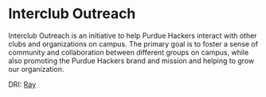 # Interclub Outreach

Interclub Outreach is an initiative to help Purdue Hackers interact with other clubs and organizations on campus.
The primary goal is to foster a sense of community and collaboration between different groups on campus, while
also promoting the Purdue Hackers brand and mission and helping to grow our organization.

DRI: [Ray](https://github.com/purduehackers/dark-forest/blob/main/people/organizers/rayhanadev.md)
